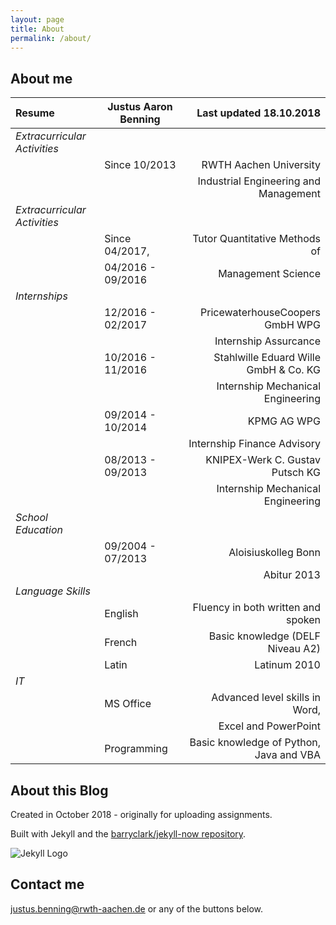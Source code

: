 ```yaml
---
layout: page
title: About
permalink: /about/
---
```


## About me

|Resume    | Justus Aaron Benning   | Last updated 18.10.2018                 |
|:--------------------------|-------------------|----------------------------------------:|
| *Extracurricular Activities* |               |                                         |
|                            | Since 10/2013     | RWTH Aachen University                  |
|                            |                   | Industrial Engineering and Management   |
| *Extracurricular Activities* |               |                                         |
|                            | Since 04/2017,    | Tutor Quantitative Methods of           |
|                            |04/2016 - 09/2016| Management Science                      |
| *Internships*            |                   |                                         |
|                            | 12/2016 - 02/2017| PricewaterhouseCoopers GmbH WPG         |
|                            |                   | Internship Assurcance                   |
|                            | 10/2016 - 11/2016 | Stahlwille Eduard Wille GmbH & Co. KG   |
|                            |                   | Internship Mechanical Engineering       |
|                            | 09/2014 - 10/2014 | KPMG AG WPG                             |
|                            |                   | Internship Finance Advisory             |
|                            | 08/2013 - 09/2013 | KNIPEX-Werk C. Gustav Putsch KG         |
|                            |                   | Internship Mechanical Engineering       |
| *School Education*      |                   |                                         |
|                            | 09/2004 - 07/2013 | Aloisiuskolleg Bonn                     |
|                            |                   | Abitur 2013                             |
| *Language Skills*        |                   |                                         |
|                            | English           | Fluency in both written and spoken      |
|                            | French            | Basic knowledge (DELF Niveau A2)        |
|                            | Latin             | Latinum 2010                            |
| *IT*                     |                   |                                         |
|                            | MS Office         | Advanced level skills in Word,          |
|                            |                   | Excel and PowerPoint                    |
|                            | Programming       | Basic knowledge of Python, Java and VBA |

## About this Blog

Created in October 2018 - originally for uploading assignments.

Built with Jekyll and the [barryclark/jekyll-now repository](https://github.com/barryclark/jekyll-now). 

![Jekyll Logo](/images/jekyll-logo.png "jekyll-logo")

## Contact me

[justus.benning@rwth-aachen.de](mailto:justus.benning@rwth-aachen.de) or any of the buttons below.
